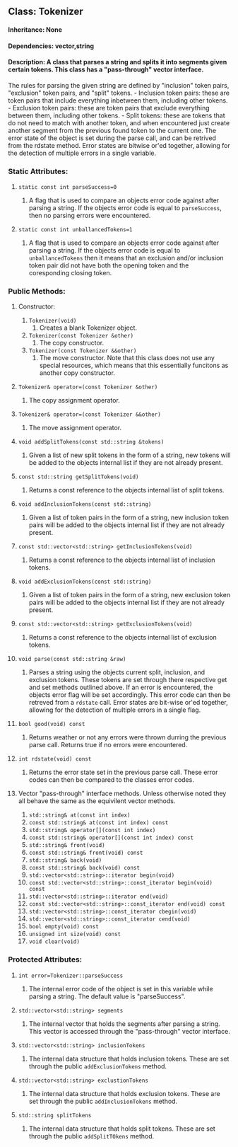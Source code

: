 ## Class: Tokenizer
#### Inheritance: None
#### Dependencies: vector,string
#### Description: A class that parses a string and splits it into segments given certain tokens. This class has a "pass-through" vector interface.

The rules for parsing the given string are defined by "inclusion" token pairs, "exclusion" token pairs, and "split" tokens.
	- Inclusion token pairs: these are token pairs that include everything inbetween them, including other tokens.
	- Exclusion token pairs: these are token pairs that exclude everything between them, including other tokens.
	- Split tokens: these are tokens that do not need to match with another token, and when encountered just create another segment from the previous found token to the current one.
The error state of the object is set during the parse call, and can be retrived from the rdstate method. Error states are bitwise or'ed together, allowing for the detection of multiple errors in a single variable.

### Static Attributes:
1. ```static const int parseSuccess=0```
	1. A flag that is used to compare an objects error code against after parsing a string. If the objects error code is equal to ```parseSuccess```, then no parsing errors were encountered.

1. ```static const int unballancedTokens=1```
	1. A flag that is used to compare an objects error code against after parsing a string. If the objects error code is equal to ```unballancedTokens``` then it means that an exclusion and/or inclusion token pair did not have both the opening token and the coresponding closing token.

### Public Methods:
1. Constructor:
	1. ```Tokenizer(void)```
		1. Creates a blank Tokenizer object.
	1. ```Tokenizer(const Tokenizer &other)```
		1. The copy constructor.
	1. ```Tokenizer(const Tokenizer &&other)```
		1. The move constructor. Note that this class does not use any special resources, which means that this essentially funcitons as another copy constructor.

1. ```Tokenizer& operator=(const Tokenizer &other)```
	1. The copy assignment operator.

1. ```Tokenizer& operator=(const Tokenizer &&other)```
	1. The move assignment operator.

1. ```void addSplitTokens(const std::string &tokens)```
	1. Given a list of new split tokens in the form of a string, new tokens will be added to the objects internal list if they are not already present.

1. ```const std::string getSplitTokens(void)```
	1. Returns a const reference to the objects internal list of split tokens.

1. ```void addInclusionTokens(const std::string)```
	1. Given a list of token pairs in the form of a string, new inclusion token pairs will be added to the objects internal list if they are not already present.

1. ```const std::vector<std::string> getInclusionTokens(void)```
	1. Returns a const reference to the objects internal list of inclusion tokens.

1. ```void addExclusionTokens(const std::string)```
	1. Given a list of token pairs in the form of a string, new exclusion token pairs will be added to the objects internal list if they are not already present.

1. ```const std::vector<std::string> getExclusionTokens(void)```
	1. Returns a const reference to the objects internal list of exclusion tokens.

1. ```void parse(const std::string &raw)```
	1. Parses a string using the objects current split, inclusion, and exclusion tokens. These tokens are set through there respective get and set methods outlined above. If an error is encountered, the objects error flag will be set accordingly. This error code can then be retreved from a ```rdstate``` call. Error states are bit-wise or'ed together, allowing for the detection of multiple errors in a single flag.

1. ```bool good(void) const```
	1. Returns weather or not any errors were thrown durring the previous parse call. Returns true if no errors were encountered.

1. ```int rdstate(void) const```
	1. Returns the error state set in the previous parse call. These error codes can then be compared to the classes error codes.

1. Vector "pass-through" interface methods. Unless otherwise noted they all behave the same as the equivilent vector methods.
	1. ```std::string& at(const int index)```
	1. ```const std::string& at(const int index) const```
	1. ```std::string& operator[](const int index)```
	1. ```const std::string& operator[](const int index) const```
	1. ```std::string& front(void)```
	1. ```const std::string& front(void) const```
	1. ```std::string& back(void)```
	1. ```const std::string& back(void) const```
	1. ```std::vector<std::string>::iterator begin(void)```
	1. ```const std::vector<std::string>::const_iterator begin(void) const```
	1. ```std::vector<std::string>::iterator end(void)```
	1. ```const std::vector<std::string>::const_iterator end(void) const```
	1. ```std::vector<std::string>::const_iterator cbegin(void)```
	1. ```std::vector<std::string>::const_iterator cend(void)```
	1. ```bool empty(void) const```
	1. ```unsigned int size(void) const```
	1. ```void clear(void)```

### Protected Attributes:
1. ```int error=Tokenizer::parseSuccess```
	1. The internal error code of the object is set in this variable while parsing a string. The default value is "parseSuccess".

1. ```std::vector<std::string> segments```
	1. The internal vector that holds the segments after parsing a string. This vector is accessed through the "pass-through" vector interface.

1. ```std::vector<std::string> inclusionTokens```
	1. The internal data structure that holds inclusion tokens. These are set through the public ```addExclusionTokens``` method.

1. ```std::vector<std::string> exclustionTokens```
	1. The internal data structure that holds exclusion tokens. These are set through the public ```addInclusionTokens``` method.

1. ```std::string splitTokens```
	1. The internal data structure that holds split tokens. These are set through the public ```addSplitTOkens``` method.
